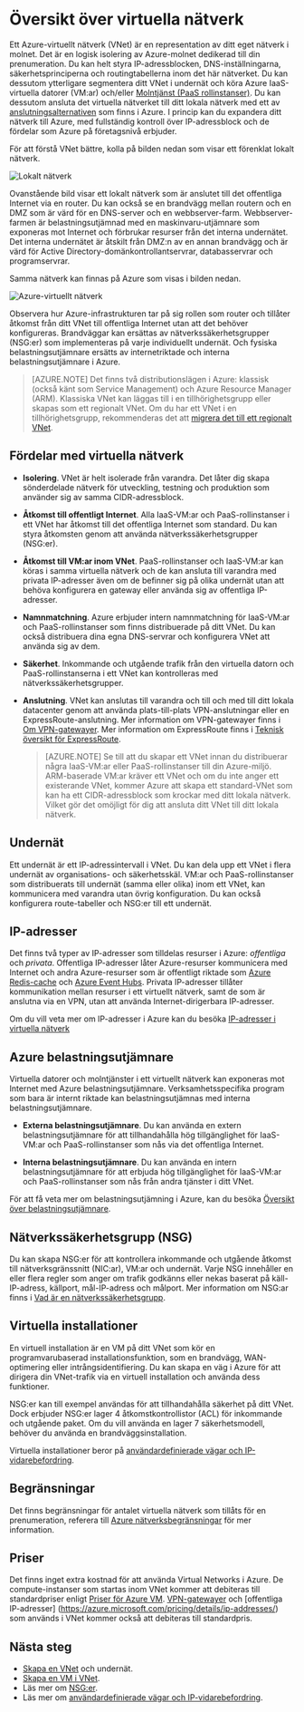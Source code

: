 <properties
   pageTitle="Översikt över Azure Virtual Network (VNet)"
   description="Läs mer om virtuella nätverk (VNet) i Azure."
   services="virtual-network"
   documentationCenter="na"
   authors="jimdial"
   manager="carmonm"
   editor="tysonn" />
<tags
   ms.service="virtual-network"
   ms.devlang="na"
   ms.topic="get-started-article"
   ms.tgt_pltfrm="na"
   ms.workload="infrastructure-services"
   ms.date="03/15/2016"
   ms.author="jdial" />

# Översikt över virtuella nätverk

Ett Azure-virtuellt nätverk (VNet) är en representation av ditt eget nätverk i molnet.  Det är en logisk isolering av Azure-molnet dedikerad till din prenumeration. Du kan helt styra IP-adressblocken, DNS-inställningarna, säkerhetsprinciperna och routingtabellerna inom det här nätverket. Du kan dessutom ytterligare segmentera ditt VNet i undernät och köra Azure IaaS-virtuella datorer (VM:ar) och/eller [Molntjänst (PaaS rollinstanser)](../cloud-services/cloud-services-choose-me.md). Du kan dessutom ansluta det virtuella nätverket till ditt lokala nätverk med ett av [anslutningsalternativen](../vpn-gateway/vpn-gateway-cross-premises-options.md) som finns i Azure. I princip kan du expandera ditt nätverk till Azure, med fullständig kontroll över IP-adressblock och de fördelar som Azure på företagsnivå erbjuder.

För att förstå VNet bättre, kolla på bilden nedan som visar ett förenklat lokalt nätverk.

![Lokalt nätverk](./media/virtual-networks-overview/figure01.png)

Ovanstående bild visar ett lokalt nätverk som är anslutet till det offentliga Internet via en router. Du kan också se en brandvägg mellan routern och en DMZ som är värd för en DNS-server och en webbserver-farm. Webbserver-farmen är belastningsutjämnad med en maskinvaru-utjämnare som exponeras mot Internet och förbrukar resurser från det interna undernätet. Det interna undernätet är åtskilt från DMZ:n av en annan brandvägg och är värd för Active Directory-domänkontrollantservrar, databasservrar och programservrar.

Samma nätverk kan finnas på Azure som visas i bilden nedan.

![Azure-virtuellt nätverk](./media/virtual-networks-overview/figure02.png)

Observera hur Azure-infrastrukturen tar på sig rollen som router och tillåter åtkomst från ditt VNet till offentliga Internet utan att det behöver konfigureras. Brandväggar kan ersättas av nätverkssäkerhetsgrupper (NSG:er) som implementeras på varje individuellt undernät. Och fysiska belastningsutjämnare ersätts av internetriktade och interna belastningsutjämnare i Azure.

>[AZURE.NOTE] Det finns två distributionslägen i Azure: klassisk (också känt som Service Management) och Azure Resource Manager (ARM). Klassiska VNet kan läggas till i en tillhörighetsgrupp eller skapas som ett regionalt VNet. Om du har ett VNet i en tillhörighetsgrupp, rekommenderas det att [migrera det till ett regionalt VNet](virtual-networks-migrate-to-regional-vnet.md).

## Fördelar med virtuella nätverk

- **Isolering**. VNet är helt isolerade från varandra. Det låter dig skapa sönderdelade nätverk för utveckling, testning och produktion som använder sig av samma CIDR-adressblock.

- **Åtkomst till offentligt Internet**. Alla IaaS-VM:ar och PaaS-rollinstanser i ett VNet har åtkomst till det offentliga Internet som standard. Du kan styra åtkomsten genom att använda nätverkssäkerhetsgrupper (NSG:er).

- **Åtkomst till VM:ar inom VNet**. PaaS-rollinstanser och IaaS-VM:ar kan köras i samma virtuella nätverk och de kan ansluta till varandra med privata IP-adresser även om de befinner sig på olika undernät utan att behöva konfigurera en gateway eller använda sig av offentliga IP-adresser.

- **Namnmatchning**. Azure erbjuder intern namnmatchning för IaaS-VM:ar och PaaS-rollinstanser som finns distribuerade på ditt VNet. Du kan också distribuera dina egna DNS-servrar och konfigurera VNet att använda sig av dem.

- **Säkerhet**. Inkommande och utgående trafik från den virtuella datorn och PaaS-rollinstanserna i ett VNet kan kontrolleras med nätverkssäkerhetsgrupper.

- **Anslutning**. VNet kan anslutas till varandra och till och med till ditt lokala datacenter genom att använda plats-till-plats VPN-anslutningar eller en ExpressRoute-anslutning. Mer information om VPN-gatewayer finns i [Om VPN-gatewayer](../vpn-gateway/vpn-gateway-about-vpngateways.md). Mer information om ExpressRoute finns i [Teknisk översikt för ExpressRoute](../expressroute/expressroute-introduction.md).

    >[AZURE.NOTE] Se till att du skapar ett VNet innan du distribuerar några IaaS-VM:ar eller PaaS-rollinstanser till din Azure-miljö. ARM-baserade VM:ar kräver ett VNet och om du inte anger ett existerande VNet, kommer Azure att skapa ett standard-VNet som kan ha ett CIDR-adressblock som krockar med ditt lokala nätverk. Vilket gör det omöjligt för dig att ansluta ditt VNet till ditt lokala nätverk.

## Undernät

Ett undernät är ett IP-adressintervall i VNet. Du kan dela upp ett VNet i flera undernät av organisations- och säkerhetsskäl. VM:ar och PaaS-rollinstanser som distribuerats till undernät (samma eller olika) inom ett VNet, kan kommunicera med varandra utan övrig konfiguration. Du kan också konfigurera route-tabeller och NSG:er till ett undernät.

## IP-adresser


Det finns två typer av IP-adresser som tilldelas resurser i Azure: *offentliga* och *privata*. Offentliga IP-adresser låter Azure-resurser kommunicera med Internet och andra Azure-resurser som är offentligt riktade som [Azure Redis-cache](https://azure.microsoft.com/services/cache/) och [Azure Event Hubs](https://azure.microsoft.com/documentation/services/event-hubs/). Privata IP-adresser tillåter kommunikation mellan resurser i ett virtuellt nätverk, samt de som är anslutna via en VPN, utan att använda Internet-dirigerbara IP-adresser.

Om du vill veta mer om IP-adresser i Azure kan du besöka [IP-adresser i virtuella nätverk](virtual-network-ip-addresses-overview-arm.md)

## Azure belastningsutjämnare

Virtuella datorer och molntjänster i ett virtuellt nätverk kan exponeras mot Internet med Azure belastningsutjämnare. Verksamhetsspecifika program som bara är internt riktade kan belastningsutjämnas med interna belastningsutjämnare.

- **Externa belastningsutjämnare**. Du kan använda en extern belastningsutjämnare för att tillhandahålla hög tillgänglighet för IaaS-VM:ar och PaaS-rollinstanser som nås via det offentliga Internet.

- **Interna belastningsutjämnare**. Du kan använda en intern belastningsutjämnare för att erbjuda hög tillgänglighet för IaaS-VM:ar och PaaS-rollinstanser som nås från andra tjänster i ditt VNet.

För att få veta mer om belastningsutjämning i Azure, kan du besöka [Översikt över belastningsutjämnare](../load-balancer/load-balancer-overview.md).

## Nätverkssäkerhetsgrupp (NSG)

Du kan skapa NSG:er för att kontrollera inkommande och utgående åtkomst till nätverksgränssnitt (NIC:ar), VM:ar och undernät. Varje NSG innehåller en eller flera regler som anger om trafik godkänns eller nekas baserat på käll-IP-adress, källport, mål-IP-adress och målport. Mer information om NSG:ar finns i [Vad är en nätverkssäkerhetsgrupp](virtual-networks-nsg.md).

## Virtuella installationer

En virtuell installation är en VM på ditt VNet som kör en programvarubaserad installationsfunktion, som en brandvägg, WAN-optimering eller intrångsidentifiering. Du kan skapa en väg i Azure för att dirigera din VNet-trafik via en virtuell installation och använda dess funktioner.

NSG:er kan till exempel användas för att tillhandahålla säkerhet på ditt VNet. Dock erbjuder NSG:er lager 4 åtkomstkontrollistor (ACL) för inkommande och utgående paket. Om du vill använda en lager 7 säkerhetsmodell, behöver du använda en brandväggsinstallation.

Virtuella installationer beror på [användardefinierade vägar och IP-vidarebefordring](virtual-networks-udr-overview.md).

## Begränsningar
Det finns begränsningar för antalet virtuella nätverk som tillåts för en prenumeration, referera till [Azure nätverksbegränsningar](../azure-subscription-service-limits.md#networking-limits) för mer information.

## Priser
Det finns inget extra kostnad för att använda Virtual Networks i Azure. De compute-instanser som startas inom VNet kommer att debiteras till standardpriser enligt [Priser för Azure VM](https://azure.microsoft.com/pricing/details/virtual-machines/). [VPN-gatewayer](https://azure.microsoft.com/pricing/details/vpn-gateway/) och [offentliga IP-adresser] (https://azure.microsoft.com/pricing/details/ip-addresses/) som används i VNet kommer också att debiteras till standardpris.

## Nästa steg

- [Skapa en VNet](virtual-networks-create-vnet-arm-pportal.md) och undernät.
- [Skapa en VM i VNet](../virtual-machines/virtual-machines-windows-hero-tutorial.md).
- Läs mer om [NSG:er](virtual-networks-nsg.md).
- Läs mer om [användardefinierade vägar och IP-vidarebefordring](virtual-networks-udr-overview.md).



<!--HONumber=sep16_HO1-->


